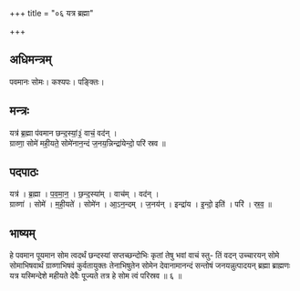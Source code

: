 +++
title = "०६ यत्र ब्रह्मा"

+++
## अधिमन्त्रम्
पवमानः सोमः। कश्यपः। पङ्क्तिः।

## मन्त्रः
यत्र॑ ब्र॒ह्मा प॑वमान छन्द॒स्यां॒३॒॑ वाचं॒ वद॑न् ।  
ग्राव्णा॒ सोमे॑ मही॒यते॒ सोमे॑नान॒न्दं ज॒नय॒न्निन्द्रा॑येन्दो॒ परि॑ स्रव ॥

## पदपाठः
यत्र॑ । ब्र॒ह्मा । प॒व॒मा॒न॒ । छ॒न्द॒स्या॑म् । वाच॑म् । वद॑न् ।  
ग्राव्णा॑ । सोमे॑ । म॒ही॒यते॑ । सोमे॑न । आ॒ऽन॒न्दम् । ज॒नय॑न् । इन्द्रा॑य । इ॒न्दो॒ इति॑ । परि॑ । स्र॒व॒ ॥

## भाष्यम्
हे पवमान पूयमान सोम त्वदर्थं छन्दस्यां सप्तच्छन्दोभिः कृतां तेषु भवां वाचं स्तु- तिं वदन् उच्चारयन् सोमे सोमाभिषवार्थं ग्राव्णाभिषवं कुर्वतायुक्तः तेनाभिषुतेन सोमेन देवानामानन्दं सन्तोषं जनयन्नुत्पादयन् ब्रह्मा ब्राह्मणः यत्र यस्मिन्देशे महीयते देवैः पूज्यते तत्र हे सोम त्वं परिस्रव ॥ ६ ॥